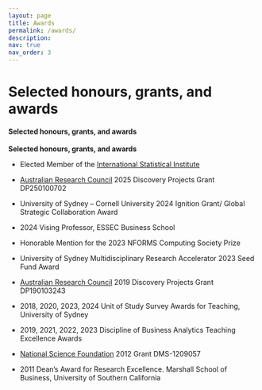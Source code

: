 ```yaml
---
layout: page
title: Awards
permalink: /awards/
description: 
nav: true
nav_order: 3
---
```


<h1> Selected honours, grants, and awards </h1>

#### Selected honours, grants, and awards

**Selected honours, grants, and awards**

- Elected Member of the [International Statistical Institute](https://isi-web.org/)
  
- [Australian Research Council](https://www.arc.gov.au/) 2025 Discovery Projects Grant DP250100702
  
- University of Sydney – Cornell University 2024 Ignition Grant/ Global Strategic Collaboration Award

- 2024 Vising Professor, ESSEC Business School
  
- Honorable Mention for the 2023 NFORMS Computing Society Prize
  
- University of Sydney Multidisciplinary Research Accelerator 2023 Seed Fund Award
  
- [Australian Research Council](https://www.arc.gov.au/) 2019 Discovery Projects Grant DP190103243
  
- 2018, 2020, 2023, 2024 Unit of Study Survey Awards for Teaching, University of Sydney
  
- 2019, 2021, 2022, 2023 Discipline of Business Analytics Teaching Excellence Awards
  
- [National Science Foundation](https://www.nsf.gov/) 2012 Grant DMS-1209057
  
- 2011 Dean’s Award for Research Excellence. Marshall School of Business, University of Southern California

